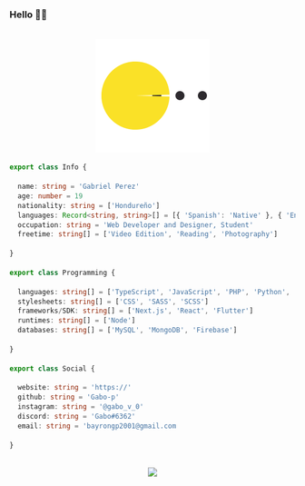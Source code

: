 ### Hello 👋😄

<div align="center">
	<br>
	<img src="https://raw.githubusercontent.com/Aniket965/Aniket965/master/pacman.svg?sanitize=true" width="200" height="200">
	<br>
</div>

```ts
export class Info {

  name: string = 'Gabriel Perez'
  age: number = 19
  nationality: string = ['Hondureño']
  languages: Record<string, string>[] = [{ 'Spanish': 'Native' }, { 'English': '80%' }]
  occupation: string = 'Web Developer and Designer, Student'
  freetime: string[] = ['Video Edition', 'Reading', 'Photography']

}

export class Programming {

  languages: string[] = ['TypeScript', 'JavaScript', 'PHP', 'Python', 'Dart']
  stylesheets: string[] = ['CSS', 'SASS', 'SCSS']
  frameworks/SDK: string[] = ['Next.js', 'React', 'Flutter']
  runtimes: string[] = ['Node']
  databases: string[] = ['MySQL', 'MongoDB', 'Firebase']

}

export class Social {

  website: string = 'https://'
  github: string = 'Gabo-p'
  instagram: string = '@gabo_v_0'
  discord: string = 'Gabo#6362'
  email: string = 'bayrongp2001@gmail.com
  
}

```
<div align="center">
	<br>
	  <img src="https://i.giphy.com/RThN0hOS2GO4M.gif" />
	<br>
</div>
